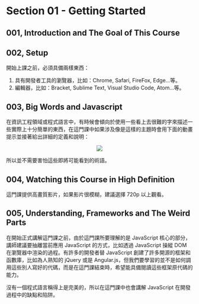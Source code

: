 # Section 01 - Getting Started

## 001, Introduction and The Goal of This Course

## 002, Setup

開始上課之前，必須具備兩樣東西：

1. 具有開發者工具的瀏覽器，比如：Chrome, Safari, FireFox, Edge…等。
2. 編輯器，比如：Bracket, Sublime Text, Visual Studio Code, Atom…等。

## 003, Big Words and Javascript

在資訊工程領域或程式語言中，有時候會傾向於使用一些看上去很難的字來描述一些實際上十分簡單的東西，在這門課中如果涉及像是這樣的主題時會用下面的動畫提示並接著給出詳細的定義和說明：

<p align="center">
  <img src="https://i.imgur.com/cv0veTA.gif">
</p>

所以並不需要害怕這些即將可能看到的術語。

## 004, Watching this Course in High Definition

這門課提供高畫質影片，如果影片很模糊，建議選擇 720p 以上觀看。

## 005, Understanding, Frameworks and The Weird Parts

在開始正式講解這門課之前，由於這門課所要理解的是 JavaScript 核心的部分，講師建議要抽離當前應用 JavaScript 的方式，比如透過 JavaScript 操縱 DOM 在瀏覽器中渲染的過程。有許多的開發者替 JavaScript 創建了許多開源的框架和函數庫，比如為人熟知的 jQuery 或是 Angular.js，但我們要學習的並不是如何調用這些別人寫好的代碼，而是在這門課結束時，希望能具備閱讀這些框架原代碼的能力。

沒有一個程式語言稱得上是完美的，所以在這門課中也會講解 JavaScript 在開發過程中的缺點和陷阱。